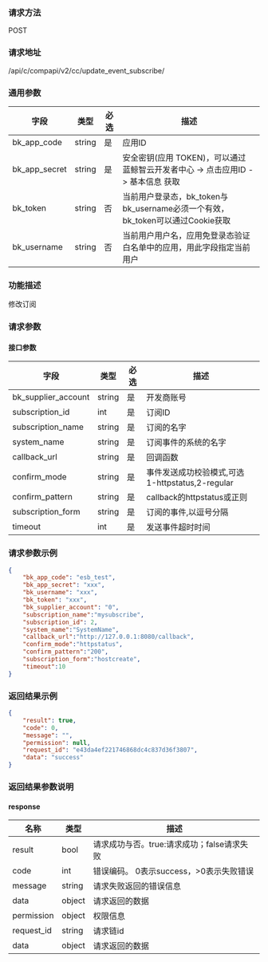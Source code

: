 
### 请求方法

POST


### 请求地址

/api/c/compapi/v2/cc/update_event_subscribe/


### 通用参数

| 字段 | 类型 | 必选 |  描述 |
|-----------|------------|--------|------------|
| bk_app_code  |  string    | 是 | 应用ID     |
| bk_app_secret|  string    | 是 | 安全密钥(应用 TOKEN)，可以通过 蓝鲸智云开发者中心 -> 点击应用ID -> 基本信息 获取 |
| bk_token     |  string    | 否 | 当前用户登录态，bk_token与bk_username必须一个有效，bk_token可以通过Cookie获取 |
| bk_username  |  string    | 否 | 当前用户用户名，应用免登录态验证白名单中的应用，用此字段指定当前用户 |


### 功能描述

修改订阅

### 请求参数



#### 接口参数

| 字段                   |  类型    | 必选   |  描述                                            |
|------------------------|----------|--------|--------------------------------------------------|
| bk_supplier_account    | string   | 是     | 开发商账号                                       |
| subscription_id        | int      | 是     | 订阅ID                                           |
| subscription_name      | string   | 是     | 订阅的名字                                       |
| system_name            | string   | 是     | 订阅事件的系统的名字                             |
| callback_url           | string   | 是     | 回调函数                                         |
| confirm_mode           | string   | 是     | 事件发送成功校验模式,可选 1-httpstatus,2-regular |
| confirm_pattern        | string   | 是     | callback的httpstatus或正则                       |
| subscription_form      | string   | 是     | 订阅的事件,以逗号分隔                            |
| timeout                | int      | 是     | 发送事件超时时间                                 |


### 请求参数示例

```json
{
    "bk_app_code": "esb_test",
    "bk_app_secret": "xxx",
    "bk_username": "xxx",
    "bk_token": "xxx",
    "bk_supplier_account": "0",
    "subscription_name":"mysubscribe",
    "subscription_id": 2,
    "system_name":"SystemName",
    "callback_url":"http://127.0.0.1:8080/callback",
    "confirm_mode":"httpstatus",
    "confirm_pattern":"200",
    "subscription_form":"hostcreate",
    "timeout":10
}
```

### 返回结果示例

```json
{
    "result": true,
    "code": 0,
    "message": "",
    "permission": null,
    "request_id": "e43da4ef221746868dc4c837d36f3807",
    "data": "success"
}
```

### 返回结果参数说明
#### response

| 名称    | 类型   | 描述                                    |
| ------- | ------ | ------------------------------------- |
| result  | bool   | 请求成功与否。true:请求成功；false请求失败 |
| code    | int    | 错误编码。 0表示success，>0表示失败错误    |
| message | string | 请求失败返回的错误信息                    |
| data    | object | 请求返回的数据                           |
| permission    | object | 权限信息    |
| request_id    | string | 请求链id    |
| data | object | 请求返回的数据 |